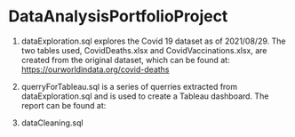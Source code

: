 # DataAnalysisPortfolioProject

1. dataExploration.sql explores the Covid 19 dataset as of 2021/08/29. The two tables used, CovidDeaths.xlsx and CovidVaccinations.xlsx, are created from the original dataset,
which can be found at: https://ourworldindata.org/covid-deaths

2. querryForTableau.sql is a series of querries extracted from dataExploration.sql and is used to create a Tableau dashboard.
The report can be found at:
  
3. dataCleaning.sql
